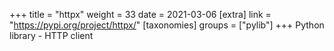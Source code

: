 +++
title = "httpx"
weight = 33
date = 2021-03-06
[extra]
link = "https://pypi.org/project/httpx/"
[taxonomies]
groups = ["pylib"]
+++
Python library - HTTP client

